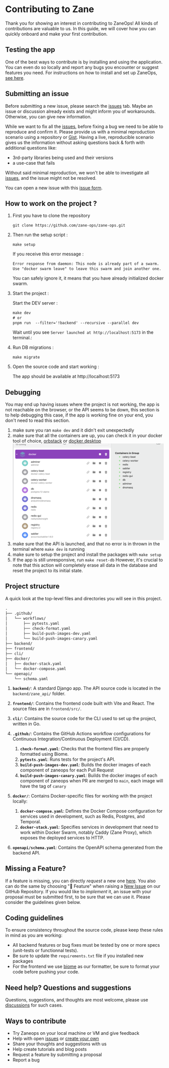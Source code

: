 # Contributing to Zane

Thank you for showing an interest in contributing to ZaneOps! All kinds of contributions are valuable to us. In this guide,
we will cover how you can quickly onboard and make your first contribution.

## Testing the app

One of the best ways to contribute is by installing and using the application. You can even do so locally and report any bugs you encounter or suggest features you need. For instructions on how to install and set up ZaneOps, [see here](https://zane.fredkiss.dev/docs/get-started/).


## Submitting an issue

Before submitting a new issue, please search the [issues](https://github.com/zane-ops/zane-ops/issues) tab. Maybe an
issue or discussion already exists and might inform you of workarounds. Otherwise, you can give new information.

While we want to fix all the [issues](https://github.com/zane-ops/zane-ops/issues), before fixing a bug we need to be
able to reproduce and confirm it. Please provide us with a minimal reproduction scenario using a repository
or [Gist](https://gist.github.com/). Having a live, reproducible scenario gives us the information without asking
questions back & forth with additional questions like:

- 3rd-party libraries being used and their versions
- a use-case that fails

Without said minimal reproduction, we won't be able to investigate
all [issues](https://github.com/zane-ops/zane-ops/issues), and the issue might not be resolved.

You can open a new issue with this [issue form](https://github.com/zane-ops/zane-ops/issues/new).

## How to work on the project ?


1. First you have to clone the repository

    ```shell
    git clone https://github.com/zane-ops/zane-ops.git
    ``` 

2. Then run the setup script :

   ```shell
   make setup
   ```

   If you receive this error message :

    ```
    Error response from daemon: This node is already part of a swarm. Use "docker swarm leave" to leave this swarm and join another one.
    ```
   You can safely ignore it, it means that you have already initialized docker swarm.

3. Start the project :

   Start the DEV server :
    ```shell
    make dev
    # or
    pnpm run  --filter='!backend' --recursive --parallel dev
    ```

   Wait until you see `Server launched at http://localhost:5173` in the terminal.:
   
4. Run DB migrations :

    ```shell
    make migrate
    ```

5. Open the source code and start working :

   The app should be available at http://localhost:5173

## Debugging

You may end up having issues where the project is not working, the app is not reachable on the browser, or the API seems
to be down, this section is to help debugging this case, if the app is working fine on your end, you don't need to read
this section.

1. make sure you ran `make dev` and it didn't exit unexpectedly
2. make sure that all the containers are up, you can check it in your docker tool of choice, [orbstack](https://orbstack.dev/) or [docker desktop](https://www.docker.com/products/docker-desktop/)
   <img src="/docs/images/illustration.webp" />
3. make sure that the API is launched, and that no error is in thrown in the terminal where `make dev` is running
4. make sure to setup the project and install the packages with `make setup`
5. If the app is still unresponsive, run `make reset-db` However, it's crucial to note that this action will completely
   erase all data in the database and reset the project to its initial state.

## Project structure

A quick look at the top-level files and directories you will see in this project.

```
.
├── .github/
│   └── workflows/
│       ├── pytests.yaml
│       ├── check-format.yaml
│       ├── build-push-images-dev.yaml
│       └── build-push-images-canary.yaml
├── backend/
├── frontend/
├── cli/
├── docker/
│   ├── docker-stack.yaml
│   └── docker-compose.yaml
└── openapi/
    └── schema.yaml
```


1. **`backend/`**: A standard Django app. The API source code is located in the `backend/zane_api/` folder.

2. **`frontend/`**: Contains the frontend code built with Vite and React. The source files are in `frontend/src/`.

3. **`cli/`**: Contains the source code for the CLI used to set up the project, written in Go.

4. **`.github/`**: Contains the GitHub Actions workflow configurations for Continuous Integration/Continuous Deployment (CI/CD).
    1. **`check-format.yaml`**: Checks that the frontend files are properly formatted using Biome.
    2. **`pytests.yaml`**: Runs tests for the project's API.
    3. **`build-push-images-dev.yaml`**: Builds the docker images of each component of zaneops for each Pull Request 
    4. **`build-push-images-canary.yaml`**:  Builds the docker images of each component of zaneops when PR are merged to `main`, each image will have the tag of `canary`

5. **`docker/`**: Contains Docker-specific files for working with the project locally:
    1. **`docker-compose.yaml`**: Defines the Docker Compose configuration for services used in development, such as Redis, Postgres, and Temporal.
    2. **`docker-stack.yaml`**: Specifies services in development that need to work within Docker Swarm, notably Caddy (Zane Proxy), which exposes the deployed services to HTTP.

6. **`openapi/schema.yaml`**: Contains the OpenAPI schema generated from the backend API.


## Missing a Feature?

If a feature is missing, you can directly _request_ a new
one [here](https://github.com/zane-ops/zane-ops/issues/new?assignees=&labels=feature&template=feature_request.yml&title=%F0%9F%9A%80+Feature%3A+).
You also can do the same by choosing "🚀 Feature" when raising
a [New Issue](https://github.com/zane-ops/zane-ops/issues/new/choose) on our GitHub Repository.
If you would like to _implement_ it, an issue with your proposal must be submitted first, to be sure that we can use it.
Please consider the guidelines given below.

## Coding guidelines

To ensure consistency throughout the source code, please keep these rules in mind as you are working:

- All backend features or bug fixes must be tested by one or more specs (unit-tests or functionnal tests).
- Be sure to update the `requirements.txt` file if you installed new packages
- For the frontend we use [biome](https://biomejs.dev/) as our formatter, be sure to format your code before pushing
  your code.

## Need help? Questions and suggestions

Questions, suggestions, and thoughts are most welcome, please use [discussions](https://github.com/zane-ops/zane-ops/)
for such cases.

## Ways to contribute

- Try Zaneops on your local machine or VM and give feedback
- Help with open [issues](https://github.com/zane-ops/zane-ops/issues)
  or [create your own](https://github.com/zane-ops/zane-ops/issues/new/choose)
- Share your thoughts and suggestions with us
- Help create tutorials and blog posts
- Request a feature by submitting a proposal
- Report a bug
